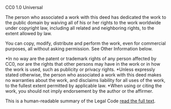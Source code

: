 CC0 1.0 Universal

The person who associated a work with this deed has dedicated the work to 
the public domain by waiving all of his or her rights to the work worldwide 
under copyright law, including all related and neighboring rights, to the 
extent allowed by law.

You can copy, modify, distribute and perform the work, even for commercial 
purposes, all without asking permission. See Other Information below.

*In no way are the patent or trademark rights of any person affected 
by CC0, nor are the rights that other persons may have in the work or in 
how the work is used, such as publicity or privacy rights.
*Unless expressly stated otherwise, the person who associated a work with
this deed makes no warranties about the work, and disclaims liability for
all uses of the work, to the fullest extent permitted by applicable law.
*When using or citing the work, you should not imply endorsement by the 
author or the affirmer.

This is a human-readable summary of the Legal Code [read the full text](https://creativecommons.org/publicdomain/zero/1.0/legalcode).
